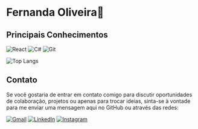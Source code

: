 # Fernanda Oliveira🌱

## Principais Conhecimentos
![React](https://img.shields.io/badge/React-20232A?style=for-the-badge&logo=react&logoColor=61DAFB)
![C#](https://img.shields.io/badge/C%23-239120?style=for-the-badge&logo=c-sharp&logoColor=white)
![Git](https://img.shields.io/badge/GIT-E44C30?style=for-the-badge&logo=git&logoColor=white)
 
 ![Top Langs](https://github-readme-stats-git-masterrstaa-rickstaa.vercel.app/api/top-langs/?username=fernandaSolc&layout=compact&bg_color=000&border_color=30A3DC&title_color=E94D5F&text_color=FFF)

## Contato
Se você gostaria de entrar em contato comigo para discutir oportunidades de colaboração, projetos ou apenas para trocar ideias, sinta-se à vontade para me enviar uma mensagem aqui no GitHub ou através das redes:

[![Gmail](https://img.shields.io/badge/Gmail-333333?style=for-the-badge&logo=gmail&logoColor=red)](mailto:fernandaoliv.8272@gmail.com)  [![LinkedIn](https://img.shields.io/badge/LinkedIn-0077B5?style=for-the-badge&logo=linkedin&logoColor=white)](https://www.linkedin.com/in/fernanda-sabrina-2a7899262/) [![Instagram](https://img.shields.io/badge/-Instagram-%23E4405F?style=for-the-badge&logo=instagram&logoColor=white)](https://www.instagram.com/fefeolivc/)
